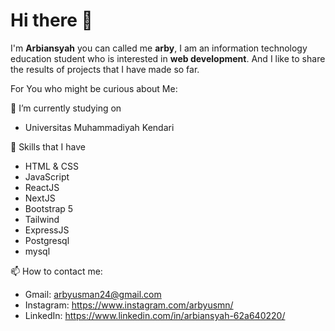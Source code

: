 # Hi there 👋

I'm **Arbiansyah** you can called me **arby**, I am an information technology education student who is interested in **web development**. And I like to share the results of projects that I have made so far.

For You who might be curious about Me:

🔭 I’m currently studying on 
* Universitas Muhammadiyah Kendari

🌱 Skills that I have
* HTML & CSS
* JavaScript
* ReactJS
* NextJS
* Bootstrap 5
* Tailwind
* ExpressJS
* Postgresql
* mysql



📫 How to contact me:
* Gmail: arbyusman24@gmail.com
* Instagram: https://www.instagram.com/arbyusmn/
* LinkedIn: https://www.linkedin.com/in/arbiansyah-62a640220/



